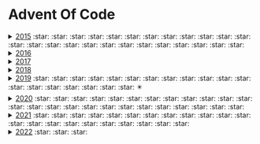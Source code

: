 # Advent Of Code
<details><summary><a href="year2015">2015</a> 
:star: :star: :star: :star: :star: :star: :star: :star: :star: :star: 
:star: :star: :star: :star: :star: :star: :star: :star: :star: :star: 
:star: :star: :star: :star: :star: 
</summary>
</details>
 
<details><summary><a href="year2016">2016</a></summary>
</details>

<details><summary><a href="year2017">2017</a></summary>
</details>

<details><summary><a href="year2018">2018</a></summary>
</details>

<details>
 <summary>
  <a href="year2019">2019</a>
   :star: :star: :star: :star: :star: :star: :star: :star: :star: :star:
   :star: :star: :star: :star: :star: :star: :star: :star: :star: 
   ✴️ 
 </summary>
</details>

<details>
 <summary>
  <a href="year2020">2020</a>
   :star: :star: :star: :star: :star: :star: :star: :star: :star: :star:
   :star: :star: :star: :star: :star: :star: :star: :star: :star: :star:
   :star: :star: :star: :star: :star:
 </summary>
  
  * [Day 1](year2020/day1) - Report Repair :star:
  
  * [Day 2](year2020/day2) - Password Philosophy :star:
    
  * [Day 3](year2020/day3) - Toboggan Trajectory :star:
  
  * [Day 4](year2020/day4) - Passport Processing :star:
  
  * [Day 5](year2020/day5) - Binary Boarding :star:
  
  * [Day 6](year2020/day6) - Custom Customs :star:
  
  * [Day 7](year2020/day07) - Handy Haversacks :star:
  
  * [Day 8](year2020/day08) - Handheld Halting :star:
  
  * [Day 9](year2020/day09) - Encoding Error :star:
  
  * [Day 10](year2020/day10) - Adapter Array :star:
  
  * [Day 11](year2020/day11) - Seating System :star:
  
  * [Day 12](year2020/day12) - Rain Risk :star:
  
  * [Day 13](year2020/day13) - Shuttle Search :star:
  
  * [Day 14](year2020/day14) - Docking Data :star:
  
  * [Day 15](year2020/day15) - Rambunctious Recitation :star:
  
  * [Day 16](year2020/day16) - Ticket Translation :star:
  
  * [Day 17](year2020/day17) - Conway Cubes :star:
  
  * [Day 18](year2020/day18) - Operation Order :star:
  
  * [Day 19](year2020/day19) - Monster Messages :star:
  
  * [Day 20](year2020/day20) - Jurassic Jigsaw :star:
  
  * [Day 21](year2020/day21) - Allergen Assessment :star:
  
  * [Day 22](year2020/day22) - Crab Combat :star:
  
  * [Day 23](year2020/day23) - Crab Cups :star:
  
  * [Day 24](year2020/day24) - Lobby Layout :star:
  
  * [Day 25](year2020/day25) - Combo Breaker :star:

</details>

<details>
 <summary>
  <a href="year2021">2021</a>
  :star: :star: :star: :star: :star: :star: :star: :star: :star: :star:
  :star: :star: :star: :star: :star: :star: :star: :star: :star: :star:
  :star: :star:
 </summary>
 
  * [Day 1](year2021/day1):star:
  
  * [Day 2](year2021/day2):star:
    
  * [Day 3](year2021/day3):star:
  
  * [Day 4](year2021/day4):star:
  
  * [Day 5](year2021/day5):star:
  
  * [Day 6](year2021/day6):star:
  
  * [Day 7](year2021/day07):star:
  
  * [Day 8](year2021/day08):star:
  
  * [Day 9](year2021/day09):star:
  
  * [Day 10](year2021/day10):star:
  
  * [Day 11](year2021/day11):star:
  
  * [Day 12](year2021/day12):star:
  
  * [Day 13](year2021/day13):star:
  
  * [Day 14](year2021/day14):star:
  
  * [Day 15](year2021/day15):star:
  
  * [Day 16](year2021/day16):star:
  
  * [Day 17](year2021/day17):star:
  
  * [Day 18](year2021/day18):star:
  
  * [Day 19](year2021/day19)
  
  * [Day 20](year2021/day20):star:
  
  * [Day 21](year2021/day21):star:
  
  * [Day 22](year2021/day22):star:
  
  * [Day 23](year2021/day23)
  
  * [Day 24](year2021/day24):star:
  
  * [Day 25](year2021/day25)

 </details>

<details><summary><a href="year2022">2022</a> :star: :star: :star:</summary>

  * [Day 1](year2022/day1) - Calorie Counting :star:
  
  * [Day 2](year2022/day2) - Rock Paper Scissors :star:
    
  * [Day 3](year2022/day3) - Rucksack Reorganization :star:
  
  * [Day 4](year2022/day4) - Rucksack Reorganization :star:

